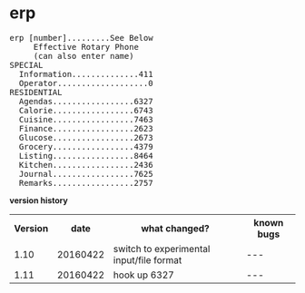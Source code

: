 # erp
<pre>
erp [number].........See Below
     Effective Rotary Phone
     (can also enter name)
SPECIAL
  Information..............411
  Operator...................0
RESIDENTIAL
  Agendas.................6327
  Calorie.................6743
  Cuisine.................7463
  Finance.................2623
  Glucose.................2673
  Grocery.................4379
  Listing.................8464
  Kitchen.................2436
  Journal.................7625
  Remarks.................2757
</pre>

**version history**
<table>
   <tr>
      <th>Version</th>
      <th>date</th>
      <th>what changed?</th>
      <th>known bugs</th>
   </tr>
   <tr>
      <td>1.10</td>
      <td>20160422</td>
      <td>switch to experimental input/file format</td>
      <td>---</td>
   </tr>
   <tr>
      <td>1.11</td>
      <td>20160422</td>
      <td>hook up 6327</td>
      <td>---</td>
   </tr>
</table>

